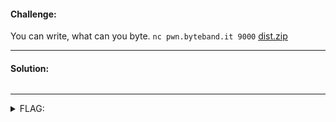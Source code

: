 #### Challenge:

You can write, what can you byte. `nc pwn.byteband.it 9000` [dist.zip](./dist.zip ":ignore")

---

#### Solution:

```bash
```

---

<details><summary>FLAG:</summary>

```

```

</details>
<br/>
